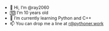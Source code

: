 - 👋 Hi, I’m @ray2060
- :keycap_ten: I’m 10 years old 
- 🌱 I’m currently learning Python and C++
- 📫 You can drop me a line at r@pythoner.work
